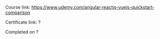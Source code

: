 Course link: https://www.udemy.com/angular-reactjs-vuejs-quickstart-comparison

Certificate link: ?

Completed on ?